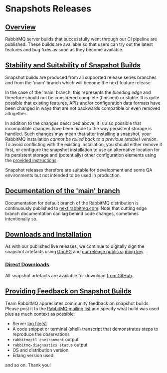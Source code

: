 <!--
Copyright (c) 2005-2023 Broadcom. All Rights Reserved. The term "Broadcom" refers to Broadcom Inc. and/or its subsidiaries.

All rights reserved. This program and the accompanying materials
are made available under the terms of the under the Apache License,
Version 2.0 (the "License”); you may not use this file except in compliance
with the License. You may obtain a copy of the License at

https://www.apache.org/licenses/LICENSE-2.0

Unless required by applicable law or agreed to in writing, software
distributed under the License is distributed on an "AS IS" BASIS,
WITHOUT WARRANTIES OR CONDITIONS OF ANY KIND, either express or implied.
See the License for the specific language governing permissions and
limitations under the License.
-->

# Snapshots Releases

## <a id="overview" class="anchor" href="#overview">Overview</a>

RabbitMQ server builds that successfully went through our CI
pipeline are published. These builds are available so that users
can try out the latest features and bug fixes as soon as they
become available.


## <a id="stability-and-safety" class="anchor" href="#stability-and-safety">Stability and Suitability of Snapshot Builds</a>

Snapshot builds are produced from all supported release series branches and from
the 'main' branch which will become the next feature release.

In the case of the 'main' branch, this represents the
<i>bleeding edge</i> and therefore should not be considered
complete (finished) or stable. It is quite possible that
existing features, APIs and/or configuration data formats have
been changed in ways that are not backwards compatible or even
removed altogether.

In addition to the changes described above, it is also possible that
incompatible changes have been made to the way persistent storage
is handled. Such changes may mean that after installing a snapshot,
your RabbitMQ installation <i>cannot be rolled back to a previous (stable) version</i>. To avoid conflicting with the existing
installation, you should either remove it first, or configure the
snapshot installation to use an alternative location for its
persistent storage and (potentially) other configuration elements
using the [provided instructions](relocate.html).

Snapshot releases therefore are suitable for development and some QA
environments but not intended to be used in production.


## <a id="documentation" class="anchor" href="#documentation">Documentation of the 'main' branch</a>

Documentation for default branch of the RabbitMQ distribution is continuously published to
[next.rabbitmq.com](http://next.rabbitmq.com/documentation.html).
Note that cutting edge branch documentation can lag behind code changes, sometimes
intentionally so.


## <a id="downloads" class="anchor" href="#downloads">Downloads and Installation</a>

As with our published live releases, we continue to digitally
sign the snapshot artefacts using [GnuPG](http://www.gnupg.org/) and
[our release public signing key](./signatures.html).

### <a id="direct-downloads" class="anchor" href="#direct-downloads">Direct Downloads</a>

All snapshot artefacts are available for download [from GitHub](https://github.com/rabbitmq/rabbitmq-server-binaries-dev/releases).


## <a id="feedback" class="anchor" href="#feedback">Providing Feedback on Snapshot Builds</a>

Team RabbitMQ appreciates community feedback on snapshot builds.
Please post it to the [RabbitMQ mailing list](https://groups.google.com/forum/#!forum/rabbitmq-users)
and specify what build was used plus as much context as possible:

 * Server [log file(s)](./logging.html)
 * A code snippet or terminal (shell) transcript that demonstrates steps to reproduce the observations
 * `rabbitmqctl environment` output
 * `rabbitmq-diagnostics status` output
 * OS and distribution version
 * Erlang version used

and so on. Thank you!

